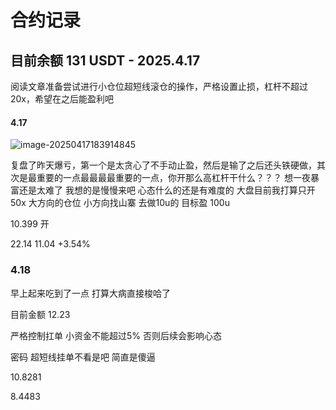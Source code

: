 # 合约记录

## 目前余额 131 USDT - 2025.4.17



阅读文章准备尝试进行小仓位超短线滚仓的操作，严格设置止损，杠杆不超过20x，希望在之后能盈利吧



#### 4.17

![image-20250417183914845](https://gitee.com/Slexy/picture/raw/master/20250417183914943.png)

复盘了昨天爆亏，第一个是太贪心了不手动止盈，然后是输了之后还头铁硬做，其次是最重要的一点最最最最重要的一点，你开那么高杠杆干什么？？？ 想一夜暴富还是太难了 我想的是慢慢来吧 心态什么的还是有难度的 大盘目前我打算只开50x 大方向的仓位 小方向找山寨 去做10u的 目标盈 100u

10.399 开

22.14 11.04 +3.54%





### 4.18

早上起来吃到了一点 打算大病直接梭哈了

目前金额 12.23

严格控制扛单 小资金不能超过5% 否则后续会影响心态



密码 超短线挂单不看是吧 简直是傻逼 

10.8281



8.4483